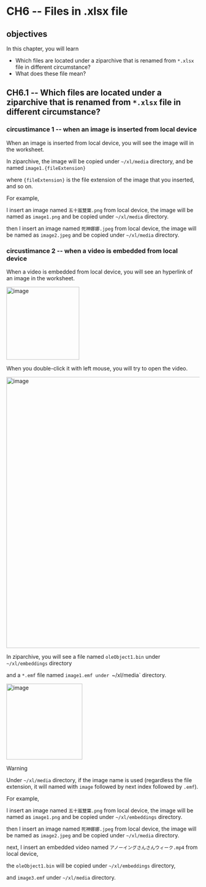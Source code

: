 # CH6 -- Files in .xlsx file
## objectives
In this chapter, you will learn

+ Which files are located under a ziparchive that is renamed from `*.xlsx` file in different circumstance?
+ What does these file mean?

## CH6.1 -- Which files are located under a ziparchive that is renamed from `*.xlsx` file in different circumstance?
### circustimance 1 -- when an image is inserted from local device
When an image is inserted from local device, you will see the image will in the worksheet. 

In ziparchive, the image will be copied under `~/xl/media` directory, and be named `image1.{fileExtension}`

where `{fileExtension}` is the file extension of the image that you inserted, and so on.

For example, 

I insert an image named `五十嵐雙葉.png` from local device, the image will be named as `image1.png` and be copied under `~/xl/media` directory.

then I insert an image named `死神娜娜.jpeg` from local device, the image will be named as `image2.jpeg` and be copied under `~/xl/media` directory.

### circustimance 2 -- when a video is embedded from local device
When a video is embedded from local device, you will see an hyperlink of an image in the worksheet.

<img width="190" alt="image" src="https://github.com/user-attachments/assets/f73f08c3-631c-461a-8569-549edbc7d3cd" />

When you double-click it with left mouse, you will try to open the video. 

<img width="707" alt="image" src="https://github.com/user-attachments/assets/2becf823-1255-4629-bb4d-41df8436616d" />

In ziparchive, you will see a file named `oleObject1.bin` under `~/xl/embeddings` directory

and a `*.emf` file named `image1.emf under `~/xl/media` directory.

<img width="198" alt="image" src="https://github.com/user-attachments/assets/cabf9f25-79e0-41d4-9304-1141d46eb0ea" />

> [!WARNING]
> Under  `~/xl/media` directory, if the image name is used (regardless the file extension, it will named with `image` followed by next index followed by `.emf`).

For example, 

I insert an image named `五十嵐雙葉.png` from local device, the image will be named as `image1.png` and be copied under `~/xl/embeddings` directory.

then I insert an image named `死神娜娜.jpeg` from local device, the image will be named as `image2.jpeg` and be copied under `~/xl/media` directory.

next, I insert an embedded video named `アノーイングさんさんウィーク.mp4` from local device, 

the `oleObject1.bin` will be copied under `~/xl/embeddings` directory, 

and `image3.emf` under `~/xl/media` directory.
